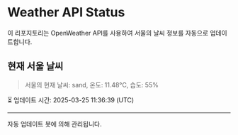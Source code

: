 
# Weather API Status

이 리포지토리는 OpenWeather API를 사용하여 서울의 날씨 정보를 자동으로 업데이트합니다.

## 현재 서울 날씨
> 서울의 현재 날씨: sand, 온도: 11.48°C, 습도: 55%

⏳ 업데이트 시간: 2025-03-25 11:36:39 (UTC)

---
자동 업데이트 봇에 의해 관리됩니다.
